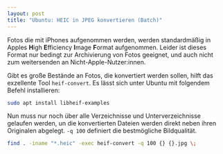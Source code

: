 ```yaml
---
layout: post
title: "Ubuntu: HEIC in JPEG konvertieren (Batch)"
---
```


Fotos die mit iPhones aufgenommen werden, werden standardmäßig in Apples **H**igh **E**fficiency **I**mage **F**ormat aufgenommen.
Leider ist dieses Format nur bedingt zur Archivierung von Fotos geeignet, und auch nicht zum weitersenden an Nicht-Apple-Nutzer:innen.

Gibt es große Bestände an Fotos, die konvertiert werden sollen, hilft das exzellente Tool `heif-convert`. Es lässt sich unter Ubuntu mit folgendem Befehl installieren:

```bash
sudo apt install libheif-examples
```

Nun muss nur noch über alle Verzeichnisse und Unterverzeichnisse gelaufen werden, un die konvertierten Dateien
werden direkt neben ihren Originalen abgelegt. `-q 100` definiert die bestmögliche Bildqualität.

```bash
find . -iname "*.heic" -exec heif-convert -q 100 {} {}.jpg \;
```
